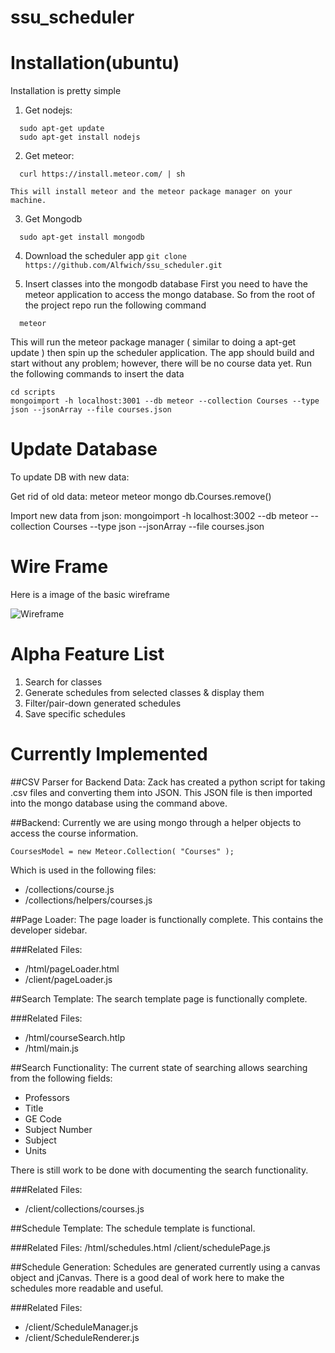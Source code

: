 ssu_scheduler
=============


Installation(ubuntu)
============

Installation is pretty simple

  1. Get nodejs:
  ```
    sudo apt-get update
    sudo apt-get install nodejs
  ```

  2. Get meteor:
  ```
    curl https://install.meteor.com/ | sh
  ```
    This will install meteor and the meteor package manager on your machine.

  3. Get Mongodb
  ```
    sudo apt-get install mongodb
  ```

  4. Download the scheduler app
    ```
    git clone https://github.com/Alfwich/ssu_scheduler.git
    ```

  5. Insert classes into the mongodb database
  First you need to have the meteor application to access the mongo database. So from the root of the project repo run the following command
  ```
    meteor
  ```

  This will run the meteor package manager ( similar to doing a apt-get update ) then spin up the scheduler application.
  The app should build and start without any problem; however, there will be no course data yet. Run the following commands to insert the data
  ```
  cd scripts
  mongoimport -h localhost:3001 --db meteor --collection Courses --type json --jsonArray --file courses.json
  ```

Update Database
===============

To update DB with new data:

Get rid of old data:
meteor
meteor mongo
db.Courses.remove()

Import new data from json:
mongoimport -h localhost:3002 --db meteor --collection Courses --type json --jsonArray --file courses.json

Wire Frame
==========

Here is a image of the basic wireframe


![Wireframe](https://raw.githubusercontent.com/Alfwich/ssu_scheduler/master/public/image/WhiteboardWireframe.jpg "Wireframe for ssu scheduler")

Alpha Feature List
====================

1. Search for classes
2. Generate schedules from selected classes & display them
3. Filter/pair-down generated schedules
4. Save specific schedules

Currently Implemented
=====================

##CSV Parser for Backend Data: 
Zack has created a python script for taking .csv files and converting them into JSON.
This JSON file is then imported into the mongo database using the command above.

##Backend: 
Currently we are using mongo through a helper objects to access the course information. 

```
CoursesModel = new Meteor.Collection( "Courses" );
```

Which is used in the following files:

+ /collections/course.js
+ /collections/helpers/courses.js

##Page Loader:
The page loader is functionally complete. This contains the developer sidebar.

###Related Files:
+ /html/pageLoader.html
+ /client/pageLoader.js

##Search Template:
The search template page is functionally complete.

###Related Files:
+ /html/courseSearch.htlp
+ /html/main.js

##Search Functionality:
The current state of searching allows searching from the following fields:
+ Professors
+ Title
+ GE Code
+ Subject Number
+ Subject
+ Units

There is still work to be done with documenting the search functionality.

###Related Files:
+ /client/collections/courses.js

##Schedule Template:
The schedule template is functional. 

###Related Files:
/html/schedules.html
/client/schedulePage.js

##Schedule Generation:
Schedules are generated currently using a canvas object and jCanvas. There is a good deal of work here to make the schedules more readable and useful.

###Related Files:
+ /client/ScheduleManager.js
+ /client/ScheduleRenderer.js 
